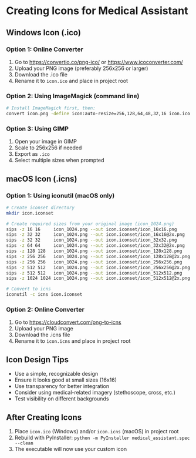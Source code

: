 # Creating Icons for Medical Assistant

## Windows Icon (.ico)

### Option 1: Online Converter
1. Go to https://convertio.co/png-ico/ or https://www.icoconverter.com/
2. Upload your PNG image (preferably 256x256 or larger)
3. Download the .ico file
4. Rename it to `icon.ico` and place in project root

### Option 2: Using ImageMagick (command line)
```bash
# Install ImageMagick first, then:
convert icon.png -define icon:auto-resize=256,128,64,48,32,16 icon.ico
```

### Option 3: Using GIMP
1. Open your image in GIMP
2. Scale to 256x256 if needed
3. Export as `.ico`
4. Select multiple sizes when prompted

## macOS Icon (.icns)

### Option 1: Using iconutil (macOS only)
```bash
# Create iconset directory
mkdir icon.iconset

# Create required sizes from your original image (icon_1024.png)
sips -z 16 16     icon_1024.png --out icon.iconset/icon_16x16.png
sips -z 32 32     icon_1024.png --out icon.iconset/icon_16x16@2x.png
sips -z 32 32     icon_1024.png --out icon.iconset/icon_32x32.png
sips -z 64 64     icon_1024.png --out icon.iconset/icon_32x32@2x.png
sips -z 128 128   icon_1024.png --out icon.iconset/icon_128x128.png
sips -z 256 256   icon_1024.png --out icon.iconset/icon_128x128@2x.png
sips -z 256 256   icon_1024.png --out icon.iconset/icon_256x256.png
sips -z 512 512   icon_1024.png --out icon.iconset/icon_256x256@2x.png
sips -z 512 512   icon_1024.png --out icon.iconset/icon_512x512.png
sips -z 1024 1024 icon_1024.png --out icon.iconset/icon_512x512@2x.png

# Convert to icns
iconutil -c icns icon.iconset
```

### Option 2: Online Converter
1. Go to https://cloudconvert.com/png-to-icns
2. Upload your PNG image
3. Download the .icns file
4. Rename it to `icon.icns` and place in project root

## Icon Design Tips
- Use a simple, recognizable design
- Ensure it looks good at small sizes (16x16)
- Use transparency for better integration
- Consider using medical-related imagery (stethoscope, cross, etc.)
- Test visibility on different backgrounds

## After Creating Icons
1. Place `icon.ico` (Windows) and/or `icon.icns` (macOS) in project root
2. Rebuild with PyInstaller: `python -m PyInstaller medical_assistant.spec --clean`
3. The executable will now use your custom icon